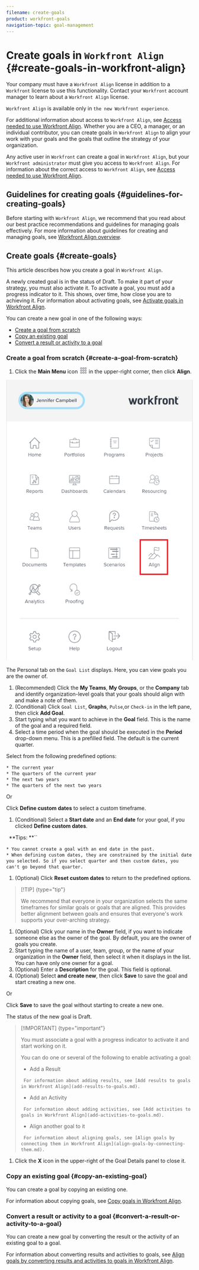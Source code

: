 ```yaml
---
filename: create-goals
product: workfront-goals
navigation-topic: goal-management
---
```





# Create goals in `Workfront Align` {#create-goals-in-workfront-align}


Your company must have a `Workfront Align` license in addition to a `Workfront` license to use this functionality. Contact your `Workfront` account manager to learn about a `Workfront Align` license. 


`Workfront Align` is available only in `the new Workfront experience`. 


For additional information about access to `Workfront Align`, see [Access needed to use Workfront Align](access-needed-for-wf-align.md).
Whether you are a CEO, a manager, or an individual contributor, you can create goals in `Workfront Align` to align your work with your goals and the goals that outline the strategy of your organization.


Any active user in `Workfront` can create a goal in `Workfront Align`, but your  `Workfront administrator` must give you access to `Workfront Align`. For information about the correct access to `Workfront Align`, see [Access needed to use Workfront Align](access-needed-for-wf-align.md).


## Guidelines for creating goals {#guidelines-for-creating-goals}

Before starting with `Workfront Align`, we recommend that you read about our best practice recommendations and guidelines for managing goals effectively. For more information about guidelines for creating and managing goals, see [Workfront Align overview](wf-align-overview.md).


## Create goals {#create-goals}

This article describes how you create a goal in  `Workfront Align`. 


A newly created goal is in the status of Draft. To make it part of your strategy, you must also activate it. To activate a goal, you must add a progress indicator to it. This shows, over time, how close you are to achieving it. For information about activating goals, see [Activate goals in Workfront Align](activate-goals.md). 


You can create a new goal in one of the following ways: 



* [Create a goal from scratch](#create2) 
* [Copy an existing goal](#copy) 
* [Convert a result or activity to a goal](#convert) 




### Create a goal from scratch {#create-a-goal-from-scratch}




1.   Click the **Main Menu** icon ![](assets/main-menu-icon.png) in the upper-right corner, then click **Align**. 


   ![](assets/main-menu-align-icon-highlighted-600x899.png)




   The Personal tab on the `Goal List` displays. Here, you can view goals you are the owner of. 

1.  (Recommended) Click the **My Teams**, **My Groups**, or the **Company** tab and identify organization-level goals that your goals should align with and make a note of them.
1.  (Conditional) Click `Goal List`, **Graphs**, `Pulse`,or `Check-in` in the left pane, then click&nbsp;**Add Goal**. 
1. Start typing what you want to achieve in the **Goal** field. This is the name of the goal and a required field. 
1.  Select a time period when the goal should be executed in the **Period** drop-down menu. This is a prefilled field. The default is the current quarter. 


   Select from the following predefined options:

    
    
    * The current year
    * The quarters of the current year
    * The next two years
    * The quarters of the next two years
    
    
   Or


   Click **Define custom dates** to select a custom timeframe. 

1.  (Conditional) Select a **Start date** and an **End date** for your goal, if you clicked **Define custom dates**. 

   ` `**Tips: **`` 
    
    
    * You cannot create a goal with an end date in the past. 
    * When defining custom dates, they are constrained by the initial date you selected. So if you select quarter and then custom dates, you can't go beyond that quarter.
    
    

1.  (Optional) Click **Reset custom dates** to return to the predefined options. 


   >[!TIP] {type="tip"}
   >
   >We recommend that everyone in your organization selects the same timeframes for similar goals or goals that are aligned. This provides better alignment between goals and ensures that everyone's work supports your over-arching strategy. 



1. (Optional) Click your name in the **Owner** field, if you want to indicate someone else as the owner of the goal. By default, you are the owner of goals you create. 
1. Start typing the name of a user, team, group, or the name of your organization in the **Owner** field, then select it when it displays in the list. You can have only one owner for a goal. 
1. (Optional) Enter a **Description** for the goal. This field is optional. 
1.  (Optional) Select **and create new**, then click **Save** to save the goal and start creating a new one.


   Or 


   Click **Save** to save the goal without starting to create a new one. 


   The status of the new goal is Draft. 


   >[!IMPORTANT] {type="important"}
   >
   >You must associate a goal with a progress indicator to activate it and start working on it. 
   >
   >
   >You can do one or several of the following to enable activating a goal:
   >
   >    
   >    
   >    *  Add a Result
   >    
   >    
   >      For information about adding results, see [Add results to goals in Workfront Align](add-results-to-goals.md).
   >    
   >    *  Add an Activity
   >    
   >    
   >      For information about adding activities, see [Add activities to goals in Workfront Align](add-activities-to-goals.md). 
   >    
   >    *  Align another goal to it
   >    
   >    
   >      For information about aligning goals, see [Align goals by connecting them in Workfront Align](align-goals-by-connecting-them.md).
   >    
   >    
   >    




1. Click the **X** icon in the upper-right of the Goal Details panel to close it. 




### Copy an existing goal {#copy-an-existing-goal}

You can create a goal by copying an existing one. 


For information about copying goals, see [Copy goals in Workfront Align](copy-goals.md). 


### Convert a result or activity to a goal {#convert-a-result-or-activity-to-a-goal}

You can create a new goal by converting the result or the activity of an existing goal to a goal. 


For information about converting results and activities to goals, see [Align goals by converting results and activities to goals in Workfront Align](align-goals-by-converting-results-activities.md). 
